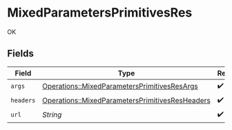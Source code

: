 # MixedParametersPrimitivesRes

OK


## Fields

| Field                                                                                                             | Type                                                                                                              | Required                                                                                                          | Description                                                                                                       |
| ----------------------------------------------------------------------------------------------------------------- | ----------------------------------------------------------------------------------------------------------------- | ----------------------------------------------------------------------------------------------------------------- | ----------------------------------------------------------------------------------------------------------------- |
| `args`                                                                                                            | [Operations::MixedParametersPrimitivesResArgs](../../models/operations/mixedparametersprimitivesresargs.md)       | :heavy_check_mark:                                                                                                | N/A                                                                                                               |
| `headers`                                                                                                         | [Operations::MixedParametersPrimitivesResHeaders](../../models/operations/mixedparametersprimitivesresheaders.md) | :heavy_check_mark:                                                                                                | N/A                                                                                                               |
| `url`                                                                                                             | *String*                                                                                                          | :heavy_check_mark:                                                                                                | N/A                                                                                                               |